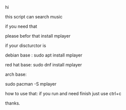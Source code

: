 hi

this script can search music 

if you need that 

please befor that install mplayer

if your discturctor is 

debian base : sudo apt install mplayer

red hat base: sudo dnf install mplayer

arch base:

sudo pacman -S mplayer

>>>>>>>>>>>>>>>>>>>>>>>>>>>>>>>>>>

how to use that:
if you run and need finish
just use ctrl+c

>>>>>>>>>>>>>>>>>>>>>

thanks.
